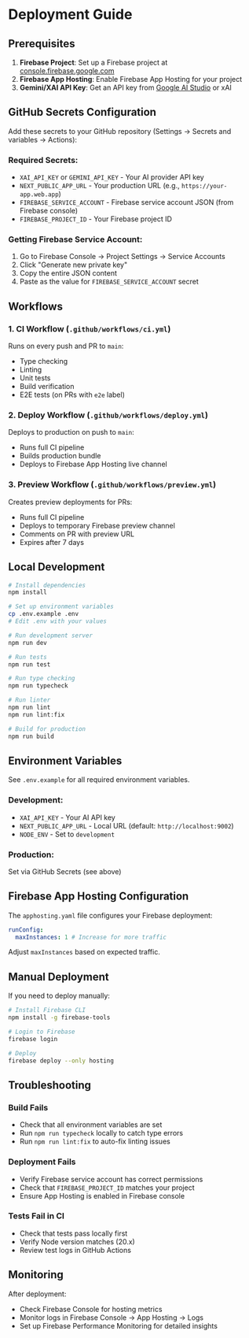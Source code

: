 # Deployment Guide

## Prerequisites

1. **Firebase Project**: Set up a Firebase project at [console.firebase.google.com](https://console.firebase.google.com)
2. **Firebase App Hosting**: Enable Firebase App Hosting for your project
3. **Gemini/XAI API Key**: Get an API key from [Google AI Studio](https://aistudio.google.com) or xAI

## GitHub Secrets Configuration

Add these secrets to your GitHub repository (Settings → Secrets and variables → Actions):

### Required Secrets:

- `XAI_API_KEY` or `GEMINI_API_KEY` - Your AI provider API key
- `NEXT_PUBLIC_APP_URL` - Your production URL (e.g., `https://your-app.web.app`)
- `FIREBASE_SERVICE_ACCOUNT` - Firebase service account JSON (from Firebase console)
- `FIREBASE_PROJECT_ID` - Your Firebase project ID

### Getting Firebase Service Account:

1. Go to Firebase Console → Project Settings → Service Accounts
2. Click "Generate new private key"
3. Copy the entire JSON content
4. Paste as the value for `FIREBASE_SERVICE_ACCOUNT` secret

## Workflows

### 1. CI Workflow (`.github/workflows/ci.yml`)

Runs on every push and PR to `main`:

- Type checking
- Linting
- Unit tests
- Build verification
- E2E tests (on PRs with `e2e` label)

### 2. Deploy Workflow (`.github/workflows/deploy.yml`)

Deploys to production on push to `main`:

- Runs full CI pipeline
- Builds production bundle
- Deploys to Firebase App Hosting live channel

### 3. Preview Workflow (`.github/workflows/preview.yml`)

Creates preview deployments for PRs:

- Runs full CI pipeline
- Deploys to temporary Firebase preview channel
- Comments on PR with preview URL
- Expires after 7 days

## Local Development

```bash
# Install dependencies
npm install

# Set up environment variables
cp .env.example .env
# Edit .env with your values

# Run development server
npm run dev

# Run tests
npm run test

# Run type checking
npm run typecheck

# Run linter
npm run lint
npm run lint:fix

# Build for production
npm run build
```

## Environment Variables

See `.env.example` for all required environment variables.

### Development:

- `XAI_API_KEY` - Your AI API key
- `NEXT_PUBLIC_APP_URL` - Local URL (default: `http://localhost:9002`)
- `NODE_ENV` - Set to `development`

### Production:

Set via GitHub Secrets (see above)

## Firebase App Hosting Configuration

The `apphosting.yaml` file configures your Firebase deployment:

```yaml
runConfig:
  maxInstances: 1 # Increase for more traffic
```

Adjust `maxInstances` based on expected traffic.

## Manual Deployment

If you need to deploy manually:

```bash
# Install Firebase CLI
npm install -g firebase-tools

# Login to Firebase
firebase login

# Deploy
firebase deploy --only hosting
```

## Troubleshooting

### Build Fails

- Check that all environment variables are set
- Run `npm run typecheck` locally to catch type errors
- Run `npm run lint:fix` to auto-fix linting issues

### Deployment Fails

- Verify Firebase service account has correct permissions
- Check that `FIREBASE_PROJECT_ID` matches your project
- Ensure App Hosting is enabled in Firebase console

### Tests Fail in CI

- Check that tests pass locally first
- Verify Node version matches (20.x)
- Review test logs in GitHub Actions

## Monitoring

After deployment:

- Check Firebase Console for hosting metrics
- Monitor logs in Firebase Console → App Hosting → Logs
- Set up Firebase Performance Monitoring for detailed insights
